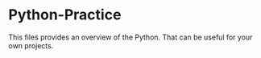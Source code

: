 # Python-Practice
This files provides an overview of the Python. That can be useful for your own projects.
